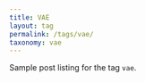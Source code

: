 ```yaml
---
title: VAE
layout: tag
permalink: /tags/vae/
taxonomy: vae
---
```


Sample post listing for the tag `vae`.
